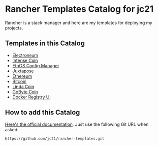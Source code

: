 # Rancher Templates Catalog for jc21

Rancher is a stack manager and here are my templates for deploying my projects.


## Templates in this Catalog

- [Electroneum](https://github.com/jc21/docker-electroneumd)
- [Intense Coin](https://github.com/jc21/docker-intensecoind)
- [EthOS Config Manager](https://github.com/jc21/ethos-config-manager)
- [Juxtapose](https://github.com/jc21/juxtapose)
- [Ethereum](https://github.com/ethereum/go-ethereum)
- [Bitcoin](https://github.com/kylemanna/docker-bitcoind)
- [Linda Coin](https://github.com/jc21/docker-lindacoind)
- [GoByte Coin](https://github.com/jc21/docker-gobyted)
- [Docker Registry UI](https://github.com/jc21/docker-registry-ui)

## How to add this Catalog

[Here's the official documentation](http://rancher.com/docs/rancher/latest/en/catalog/).
Just use the following Git URL when asked:

```
https://github.com/jc21/rancher-templates.git
```
